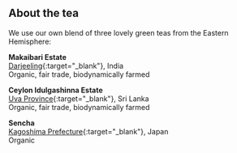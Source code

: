 <h2 class="post--title">About the tea</h2>

We use our own blend of three lovely green teas from the Eastern Hemisphere:

**Makaibari Estate**  
[Darjeeling][1]{:target="_blank"}, India  
Organic, fair trade, biodynamically farmed

**Ceylon Idulgashinna Estate**  
[Uva Province][2]{:target="_blank"}, Sri Lanka  
Organic, fair trade, biodynamically farmed

**Sencha**  
[Kagoshima Prefecture][3]{:target="_blank"}, Japan  
Organic

[1]: https://goo.gl/maps/37FJnGAZahK2
[2]: https://goo.gl/maps/Lq6uBYFs55n
[3]: https://goo.gl/maps/gJWVAephJ932